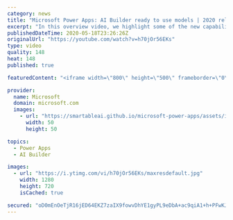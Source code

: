 ```yaml
---
category: news
title: "Microsoft Power Apps: AI Builder ready to use models | 2020 release wave 1 overview"
excerpt: "In this overview video, we highlight some of the new capabilities included in the latest update to Microsoft Power Apps, AI Builder ready to use models.     Here are the capabilities covered:   • Entity extraction helps you by identifying and extracting people, dates, places, locations, etc. from text"
publishedDateTime: 2020-05-18T23:26:26Z
originalUrl: "https://youtube.com/watch?v=h70jOr56EKs"
type: video
quality: 148
heat: 148
published: true

featuredContent: "<iframe width=\"800\" height=\"500\" frameborder=\"0\" src=\"https://www.youtube.com/embed/h70jOr56EKs\" allow=\"accelerometer; autoplay; encrypted-media; gyroscope; picture-in-picture\" allowfullscreen></iframe>"

provider:
  name: Microsoft
  domain: microsoft.com
  images:
    - url: "https://smartableai.github.io/microsoft-power-apps/assets/images/organizations/microsoft.com-50x50.jpg"
      width: 50
      height: 50

topics:
  - Power Apps
  - AI Builder

images:
  - url: "https://i.ytimg.com/vi/h70jOr56EKs/maxresdefault.jpg"
    width: 1280
    height: 720
    isCached: true

secured: "oD0mEnOeTjR16jED64EKZ7zaIX9fowvDhYE1gyPL9eDbA+ac9qiA1+h+PFwKJy5vEHFWoPCrL7otTQiKajHc0/VUe+yWFJnOwcyI1igmNHUqKJTR794Sg/GUaseNY0oqIUOhWgapUrI4p11+vlNBmP4zmCTbg13FYEb6ENHYdoP9aLsGvxAkiKsDiT9g/KXKJP9whvkvI7gyUlBnMVKc7PzvvykrUZzn4o4vGBsjqoy1/+gX+msHVhlb49z9i4fYBF3FY7j8oq75CDGzRhSk4Pe9p7I5VUVVerLEyD7NzXtSXRqGFLe2fMTc7P0SukiJMEebTSpxYms88IfZerRrPqaj3B9tmcxhh9PxneT8f7jqK22FTBW+uCypV2m/kvJ8Qml3NWVzcEF8017z5TR9d94bLtExh0miBNwlQHADeTPNxrkI7TxNp4fKYX5hQKH4;NM6lVAMO7uk7EOIFngbKeA=="
---
```


